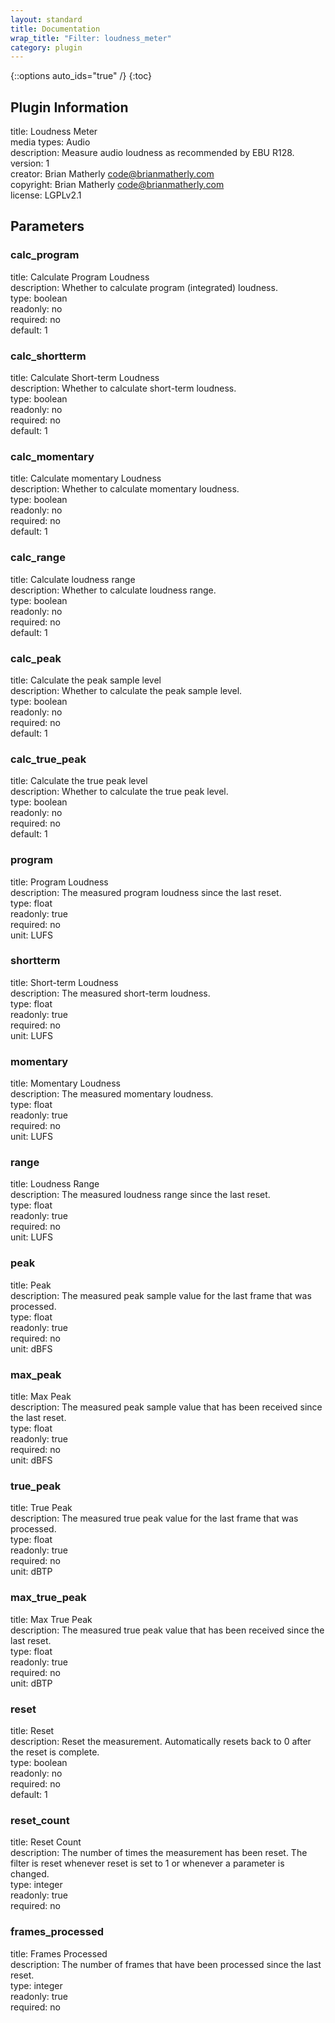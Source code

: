 ```yaml
---
layout: standard
title: Documentation
wrap_title: "Filter: loudness_meter"
category: plugin
---
```

{::options auto_ids="true" /}
{:toc}

## Plugin Information

title: Loudness Meter  
media types:
Audio  
description: Measure audio loudness as recommended by EBU R128.  
version: 1  
creator: Brian Matherly <code@brianmatherly.com>  
copyright: Brian Matherly <code@brianmatherly.com>  
license: LGPLv2.1  

## Parameters

### calc_program

title: Calculate Program Loudness    
description:
Whether to calculate program (integrated) loudness.  
type: boolean  
readonly: no  
required: no  
default: 1  

### calc_shortterm

title: Calculate Short-term Loudness    
description:
Whether to calculate short-term loudness.  
type: boolean  
readonly: no  
required: no  
default: 1  

### calc_momentary

title: Calculate momentary Loudness    
description:
Whether to calculate momentary loudness.  
type: boolean  
readonly: no  
required: no  
default: 1  

### calc_range

title: Calculate loudness range    
description:
Whether to calculate loudness range.  
type: boolean  
readonly: no  
required: no  
default: 1  

### calc_peak

title: Calculate the peak sample level    
description:
Whether to calculate the peak sample level.  
type: boolean  
readonly: no  
required: no  
default: 1  

### calc_true_peak

title: Calculate the true peak level    
description:
Whether to calculate the true peak level.  
type: boolean  
readonly: no  
required: no  
default: 1  

### program

title: Program Loudness    
description:
The measured program loudness since the last reset.  
type: float  
readonly: true  
required: no  
unit: LUFS  

### shortterm

title: Short-term Loudness    
description:
The measured short-term loudness.  
type: float  
readonly: true  
required: no  
unit: LUFS  

### momentary

title: Momentary Loudness    
description:
The measured momentary loudness.  
type: float  
readonly: true  
required: no  
unit: LUFS  

### range

title: Loudness Range    
description:
The measured loudness range since the last reset.  
type: float  
readonly: true  
required: no  
unit: LUFS  

### peak

title: Peak    
description:
The measured peak sample value for the last frame that was processed.  
type: float  
readonly: true  
required: no  
unit: dBFS  

### max_peak

title: Max Peak    
description:
The measured peak sample value that has been received since the last reset.  
type: float  
readonly: true  
required: no  
unit: dBFS  

### true_peak

title: True Peak    
description:
The measured true peak value for the last frame that was processed.  
type: float  
readonly: true  
required: no  
unit: dBTP  

### max_true_peak

title: Max True Peak    
description:
The measured true peak value that has been received since the last reset.  
type: float  
readonly: true  
required: no  
unit: dBTP  

### reset

title: Reset    
description:
Reset the measurement. Automatically resets back to 0 after the reset is complete.  
type: boolean  
readonly: no  
required: no  
default: 1  

### reset_count

title: Reset Count    
description:
The number of times the measurement has been reset. The filter is reset whenever reset is set to 1 or whenever a parameter is changed.  
type: integer  
readonly: true  
required: no  

### frames_processed

title: Frames Processed    
description:
The number of frames that have been processed since the last reset.  
type: integer  
readonly: true  
required: no  


